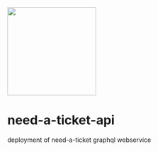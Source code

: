 <img src="https://graphql.org/img/logo.svg" width="200px"/> 
<h1>need-a-ticket-api</h1>
deployment of need-a-ticket graphql webservice
